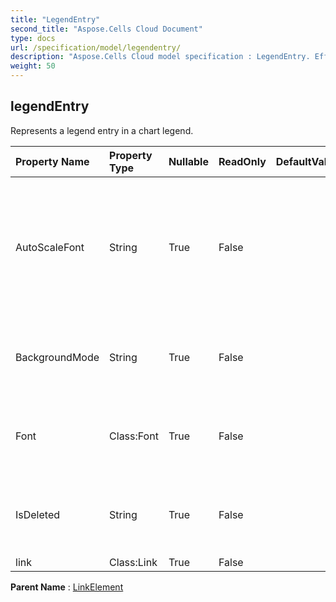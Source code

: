 ```yaml
---
title: "LegendEntry"
second_title: "Aspose.Cells Cloud Document"
type: docs
url: /specification/model/legendentry/
description: "Aspose.Cells Cloud model specification : LegendEntry. Effortlessly handle Excel and other spreadsheet documents with features like opening, generating, editing, splitting, merging, comparing, and converting."
weight: 50
---
```


## **legendEntry**

Represents a legend entry in a chart legend. 

| Property Name | Property Type | Nullable |  ReadOnly | DefaultValue | Description | 
| :- | :- | :- |:- |  :- | :- |
| AutoScaleFont | String | True |  False |  | True if the text in the object changes font size when the object size changes.                         The default value is True. |  
| BackgroundMode | String | True |  False |  | Gets and sets the display mode of the background |  
| Font | Class:Font | True |  False |  | Gets a  object of the specified ChartFrame object. |  
| IsDeleted | String | True |  False |  | Gets and sets whether the legend entry is deleted. |  
| link | Class:Link | True |  False |  |  |  

**Parent Name** : [LinkElement](linkelement)

